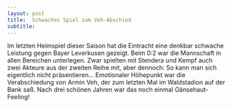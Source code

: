 ```yaml
---
layout: post
title:  Schwaches Spiel zum Veh-Abschied
subtitle:  
---
```


Im letzten Heimspiel dieser Saison hat die Eintracht eine denkbar schwache Leistung gegen Bayer Leverkusen gezeigt. Beim 0:2 war die Mannschaft in allen Bereichen unterlegen. Zwar spielten mit Stendera und Kempf auch zwei Akteure aus der zweiten Reihe mit, aber dennoch: So kann man sich eigentlich nicht präsentieren... Emotionaler Höhepunkt war die Verabschiedung von Armin Veh, der zum letzten Mal im Waldstadion auf der Bank saß. Nach drei schönen Jahren war das noch einmal Gänsehaut-Feeling!


